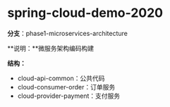 # spring-cloud-demo-2020

**分支**：phase1-microservices-architecture

**说明：**微服务架构编码构建

**结构：**

-   cloud-api-common：公共代码
-   cloud-consumer-order：订单服务
-   cloud-provider-payment：支付服务

